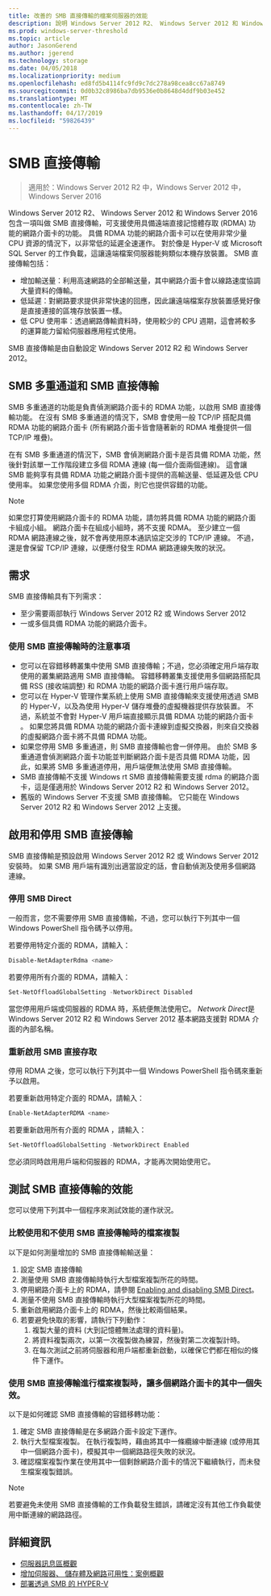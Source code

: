 ```yaml
---
title: 改善的 SMB 直接傳輸的檔案伺服器的效能
description: 說明 Windows Server 2012 R2、 Windows Server 2012 和 Windows Server 2016 中的 SMB 直接傳輸功能。
ms.prod: windows-server-threshold
ms.topic: article
author: JasonGerend
ms.author: jgerend
ms.technology: storage
ms.date: 04/05/2018
ms.localizationpriority: medium
ms.openlocfilehash: ed8fd5b4114fc9fd9c7dc278a98cea8cc67a8749
ms.sourcegitcommit: 0d0b32c8986ba7db9536e0b8648d4ddf9b03e452
ms.translationtype: MT
ms.contentlocale: zh-TW
ms.lasthandoff: 04/17/2019
ms.locfileid: "59826439"
---
```

# <a name="smb-direct"></a>SMB 直接傳輸

>適用於：Windows Server 2012 R2 中，Windows Server 2012 中，Windows Server 2016

Windows Server 2012 R2、 Windows Server 2012 和 Windows Server 2016 包含一項叫做 SMB 直接傳輸，可支援使用具備遠端直接記憶體存取 (RDMA) 功能的網路介面卡的功能。 具備 RDMA 功能的網路介面卡可以在使用非常少量 CPU 資源的情況下，以非常低的延遲全速運作。 對於像是 Hyper-V 或 Microsoft SQL Server 的工作負載，這讓遠端檔案伺服器能夠類似本機存放裝置。 SMB 直接傳輸包括：

- 增加輸送量：利用高速網路的全部輸送量，其中網路介面卡會以線路速度協調大量資料的傳輸。
- 低延遲：對網路要求提供非常快速的回應，因此讓遠端檔案存放裝置感覺好像是直接連接的區塊存放裝置一樣。
- 低 CPU 使用率：透過網路傳輸資料時，使用較少的 CPU 週期，這會將較多的運算能力留給伺服器應用程式使用。

SMB 直接傳輸是由自動設定 Windows Server 2012 R2 和 Windows Server 2012。

## <a name="smb-multichannel-and-smb-direct"></a>SMB 多重通道和 SMB 直接傳輸

SMB 多重通道的功能是負責偵測網路介面卡的 RDMA 功能，以啟用 SMB 直接傳輸功能。 在沒有 SMB 多重通道的情況下，SMB 會使用一般 TCP/IP 搭配具備 RDMA 功能的網路介面卡 (所有網路介面卡皆會隨著新的 RDMA 堆疊提供一個 TCP/IP 堆疊)。

在有 SMB 多重通道的情況下，SMB 會偵測網路介面卡是否具備 RDMA 功能，然後針對該單一工作階段建立多個 RDMA 連線 (每一個介面兩個連線)。 這會讓 SMB 能夠享有具備 RDMA 功能之網路介面卡提供的高輸送量、低延遲及低 CPU 使用率。 如果您使用多個 RDMA 介面，則它也提供容錯的功能。

>[!NOTE]
>如果您打算使用網路介面卡的 RDMA 功能，請勿將具備 RDMA 功能的網路介面卡組成小組。 網路介面卡在組成小組時，將不支援 RDMA。
>至少建立一個 RDMA 網路連線之後，就不會再使用原本通訊協定交涉的 TCP/IP 連線。 不過，還是會保留 TCP/IP 連線，以便應付發生 RDMA 網路連線失敗的狀況。

## <a name="requirements"></a>需求

SMB 直接傳輸具有下列需求：

- 至少需要兩部執行 Windows Server 2012 R2 或 Windows Server 2012
- 一或多個具備 RDMA 功能的網路介面卡。

### <a name="considerations-when-using-smb-direct"></a>使用 SMB 直接傳輸時的注意事項

- 您可以在容錯移轉叢集中使用 SMB 直接傳輸；不過，您必須確定用戶端存取使用的叢集網路適用 SMB 直接傳輸。 容錯移轉叢集支援使用多個網路搭配具備 RSS (接收端調整) 和 RDMA 功能的網路介面卡進行用戶端存取。
- 您可以在 Hyper-V 管理作業系統上使用 SMB 直接傳輸來支援使用透過 SMB 的 Hyper-V，以及為使用 Hyper-V 儲存堆疊的虛擬機器提供存放裝置。 不過，系統並不會對 Hyper-V 用戶端直接顯示具備 RDMA 功能的網路介面卡 。 如果您將具備 RDMA 功能的網路介面卡連線到虛擬交換器，則來自交換器的虛擬網路介面卡將不具備 RDMA 功能。
- 如果您停用 SMB 多重通道，則 SMB 直接傳輸也會一併停用。 由於 SMB 多重通道會偵測網路介面卡功能並判斷網路介面卡是否具備 RDMA 功能，因此，如果將 SMB 多重通道停用，用戶端便無法使用 SMB 直接傳輸。
- SMB 直接傳輸不支援 Windows rt SMB 直接傳輸需要支援 rdma 的網路介面卡，這是僅適用於 Windows Server 2012 R2 和 Windows Server 2012。
- 舊版的 Windows Server 不支援 SMB 直接傳輸。 它只能在 Windows Server 2012 R2 和 Windows Server 2012 上支援。

## <a name="enabling-and-disabling-smb-direct"></a>啟用和停用 SMB 直接傳輸

SMB 直接傳輸是預設啟用 Windows Server 2012 R2 或 Windows Server 2012 安裝時。 如果 SMB 用戶端有識別出適當設定的話，會自動偵測及使用多個網路連線。

### <a name="disable-smb-direct"></a>停用 SMB Direct

一般而言，您不需要停用 SMB 直接傳輸，不過，您可以執行下列其中一個 Windows PowerShell 指令碼予以停用。

若要停用特定介面的 RDMA，請輸入：

```PowerShell
Disable-NetAdapterRdma <name>
```

若要停用所有介面的 RDMA，請輸入：

```PowerShell
Set-NetOffloadGlobalSetting -NetworkDirect Disabled
```

當您停用用戶端或伺服器的 RDMA 時，系統便無法使用它。 *Network Direct*是 Windows Server 2012 R2 和 Windows Server 2012 基本網路支援對 RDMA 介面的內部名稱。

### <a name="re-enable-smb-direct"></a>重新啟用 SMB 直接存取

停用 RDMA 之後，您可以執行下列其中一個 Windows PowerShell 指令碼來重新予以啟用。

若要重新啟用特定介面的 RDMA，請輸入：

```PowerShell
Enable-NetAdapterRDMA <name>
```

若要重新啟用所有介面的 RDMA ，請輸入：

```PowerShell
Set-NetOffloadGlobalSetting -NetworkDirect Enabled
```

您必須同時啟用用戶端和伺服器的 RDMA，才能再次開始使用它。

## <a name="test-performance-of-smb-direct"></a>測試 SMB 直接傳輸的效能

您可以使用下列其中一個程序來測試效能的運作狀況。

### <a name="compare-a-file-copy-with-and-without-using-smb-direct"></a>比較使用和不使用 SMB 直接傳輸時的檔案複製

以下是如何測量增加的 SMB 直接傳輸輸送量：

1. 設定 SMB 直接傳輸
2. 測量使用 SMB 直接傳輸時執行大型檔案複製所花的時間。
3. 停用網路介面卡上的 RDMA，請參閱 [Enabling and disabling SMB Direct](#enabling-and-disabling-smb-direct)。
4. 測量不使用 SMB 直接傳輸時執行大型檔案複製所花的時間。
5. 重新啟用網路介面卡上的 RDMA，然後比較兩個結果。
6. 若要避免快取的影響，請執行下列動作：
    1. 複製大量的資料 (大到記憶體無法處理的資料量)。
    2. 將資料複製兩次，以第一次複製做為練習，然後對第二次複製計時。
    3. 在每次測試之前將伺服器和用戶端都重新啟動，以確保它們都在相似的條件下運作。

### <a name="fail-one-of-multiple-network-adapters-during-a-file-copy-with-smb-direct"></a>使用 SMB 直接傳輸進行檔案複製時，讓多個網路介面卡的其中一個失效。

以下是如何確認 SMB 直接傳輸的容錯移轉功能：

1. 確定 SMB 直接傳輸是在多網路介面卡設定下運作。
2. 執行大型檔案複製。 在執行複製時，藉由將其中一條纜線中斷連線 (或停用其中一個網路介面卡)，模擬其中一個網路路徑失敗的狀況。
3. 確認檔案複製作業在使用其中一個剩餘網路介面卡的情況下繼續執行，而未發生檔案複製錯誤。

>[!NOTE]
>若要避免未使用 SMB 直接傳輸的工作負載發生錯誤，請確定沒有其他工作負載使用中斷連線的網路路徑。

## <a name="more-information"></a>詳細資訊

- [伺服器訊息區概觀](file-server-smb-overview.md)
- [增加伺服器、 儲存體及網路可用性：案例概觀](<https://docs.microsoft.com/previous-versions/windows/it-pro/windows-server-2012-r2-and-2012/hh831437(v%3dws.11)>)
- [部署透過 SMB 的 HYPER-V](<https://docs.microsoft.com/previous-versions/windows/it-pro/windows-server-2012-r2-and-2012/jj134187(v%3dws.11)>)
